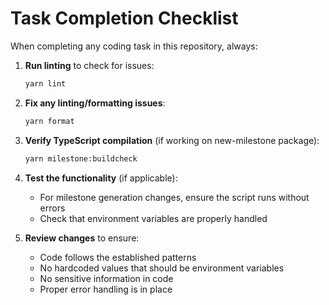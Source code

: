 # Task Completion Checklist

When completing any coding task in this repository, always:

1. **Run linting** to check for issues:
   ```bash
   yarn lint
   ```

2. **Fix any linting/formatting issues**:
   ```bash
   yarn format
   ```

3. **Verify TypeScript compilation** (if working on new-milestone package):
   ```bash
   yarn milestone:buildcheck
   ```

4. **Test the functionality** (if applicable):
   - For milestone generation changes, ensure the script runs without errors
   - Check that environment variables are properly handled

5. **Review changes** to ensure:
   - Code follows the established patterns
   - No hardcoded values that should be environment variables
   - No sensitive information in code
   - Proper error handling is in place